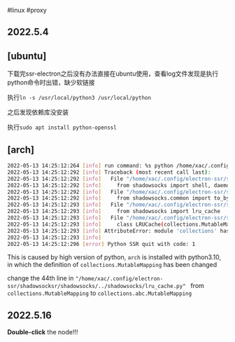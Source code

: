 #linux #proxy
## 2022.5.4

## **[ubuntu]**

下载完ssr-electron之后没有办法直接在ubuntu使用，查看log文件发现是执行python命令时出错，缺少软链接

执行`ln -s /usr/local/python3 /usr/local/python`

之后发现依赖库没安装

执行`sudo apt install python-openssl`

## **[arch]**

```bash
2022-05-13 14:25:12:264 [info] run command: %s python /home/xac/.config/electron-ssr/shadowsocksr/shadowsocks/local.py -s shallaz4.dnsflix.com -p 566 -k ****** -m chacha20-ietf -O auth_aes128_md5 -G 7515:-2Wt64CqdUoX]3 -o plain -b 127.0.0.1 -l 1080
2022-05-13 14:25:12:292 [info] Traceback (most recent call last):
2022-05-13 14:25:12:292 [info]   File "/home/xac/.config/electron-ssr/shadowsocksr/shadowsocks/local.py", line 31, in <module>
2022-05-13 14:25:12:292 [info]     from shadowsocks import shell, daemon, eventloop, tcprelay, udprelay, asyncdns
2022-05-13 14:25:12:292 [info]   File "/home/xac/.config/electron-ssr/shadowsocksr/shadowsocks/../shadowsocks/shell.py", line 26, in <module>
2022-05-13 14:25:12:292 [info]     from shadowsocks.common import to_bytes, to_str, IPNetwork, PortRange
2022-05-13 14:25:12:293 [info]   File "/home/xac/.config/electron-ssr/shadowsocksr/shadowsocks/../shadowsocks/common.py", line 27, in <module>
2022-05-13 14:25:12:293 [info]     from shadowsocks import lru_cache
2022-05-13 14:25:12:293 [info]   File "/home/xac/.config/electron-ssr/shadowsocksr/shadowsocks/../shadowsocks/lru_cache.py", line 44, in <module>
2022-05-13 14:25:12:293 [info]     class LRUCache(collections.MutableMapping):
2022-05-13 14:25:12:293 [info] AttributeError: module 'collections' has no attribute 'MutableMapping'
2022-05-13 14:25:12:293 [info] 
2022-05-13 14:25:12:296 [error] Python SSR quit with code: 1
```

This is caused by high version of python, `arch` is installed with python3.10, in which the definition of `collections.MutableMapping` has been changed 

change the 44th line in `"/home/xac/.config/electron-ssr/shadowsocksr/shadowsocks/../shadowsocks/lru_cache.py" ` from `collections.MutableMapping` to `collections.abc.MutableMapping`

## 2022.5.16

**Double-click** the node!!!